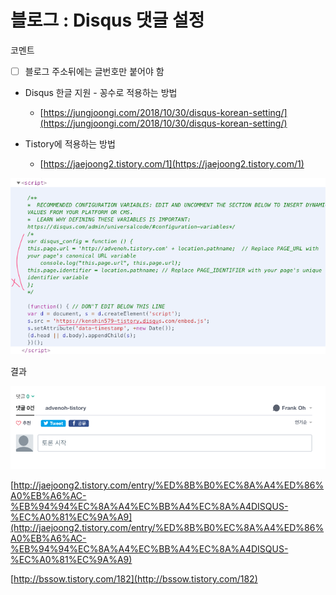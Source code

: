 # 블로그 : Disqus 댓글 설정
코멘트
- [ ] 블로그 주소뒤에는 글번호만 붙어야 함

* Disqus 한글 지원 - 꽁수로 적용하는 방법

	* [https://jungjoongi.com/2018/10/30/disqus-korean-setting/](https://jungjoongi.com/2018/10/30/disqus-korean-setting/)

* Tistory에 적용하는 방법

	* [https://jaejoong2.tistory.com/1](https://jaejoong2.tistory.com/1)

![](%EB%B8%94%EB%A1%9C%EA%B7%B8%20%20Disqus%20%EB%8C%93%EA%B8%80%20%EC%84%A4%EC%A0%95/8F910AAD-9396-4AB3-82B5-FA616541D90B.png)

결과

![](%EB%B8%94%EB%A1%9C%EA%B7%B8%20%20Disqus%20%EB%8C%93%EA%B8%80%20%EC%84%A4%EC%A0%95/image_2.png)

[http://jaejoong2.tistory.com/entry/%ED%8B%B0%EC%8A%A4%ED%86%A0%EB%A6%AC-%EB%94%94%EC%8A%A4%EC%BB%A4%EC%8A%A4DISQUS-%EC%A0%81%EC%9A%A9](http://jaejoong2.tistory.com/entry/%ED%8B%B0%EC%8A%A4%ED%86%A0%EB%A6%AC-%EB%94%94%EC%8A%A4%EC%BB%A4%EC%8A%A4DISQUS-%EC%A0%81%EC%9A%A9)

[http://bssow.tistory.com/182](http://bssow.tistory.com/182)